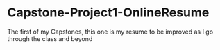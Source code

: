 # Capstone-Project1-OnlineResume
The first of my Capstones, this one is my resume to be improved as I go through the class and beyond 
